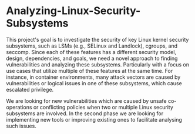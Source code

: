 # Analyzing-Linux-Security-Subsystems

This project's goal is to investigate the security of key Linux kernel security subsystems, such as LSMs 
(e.g., SELinux and Landlock), cgroups, and seccomp. Since each of these features has a different 
security model, design, dependencies, and goals, we need a novel approach to finding vulnerabilities 
and analyzing these subsystems. Particularly with a focus on use cases that utilize multiple of these 
features at the same time. For instance, in container environments, many attack vectors are caused 
by vulnerabilities or logical issues in one of these subsystems, which cause escalated privilege. 

We are looking for new vulnerabilities which are caused by unsafe co-operations or 
conflicting policies when two or multiple Linux security subsystems are involved. In the second phase 
we are looking for implementing new tools or improving existing ones to facilitate analysing such 
issues.

